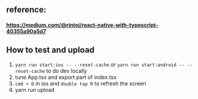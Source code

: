 ## reference:
#### https://medium.com/@rintoj/react-native-with-typescript-40355a90a5d7

## How to test and upload
1. `yarn run start:ios -- --reset-cache` or `yarn run start:android -- --reset-cache` to do dev locally
2. tune App.tsx and export part of index.tsx
3. `cmd + D` in ios and `double tap R` to refresh the screen
4. yarn run upload